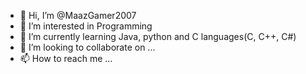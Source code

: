 - 👋 Hi, I’m @MaazGamer2007
- 👀 I’m interested in Programming
- 🌱 I’m currently learning Java, python and C languages(C, C++, C#)
- 💞️ I’m looking to collaborate on ...
- 📫 How to reach me ...

<!---
MaazGamer2007/MaazGamer2007 is a ✨ special ✨ repository because its `README.md` (this file) appears on your GitHub profile.
You can click the Preview link to take a look at your changes.
--->
